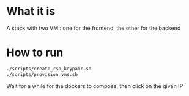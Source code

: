 # What it is
A stack with two VM : one for the frontend, the other for the backend

# How to run
```bash
./scripts/create_rsa_keypair.sh
./scripts/provision_vms.sh
```
Wait for a while for the dockers to compose, then click on the given IP
